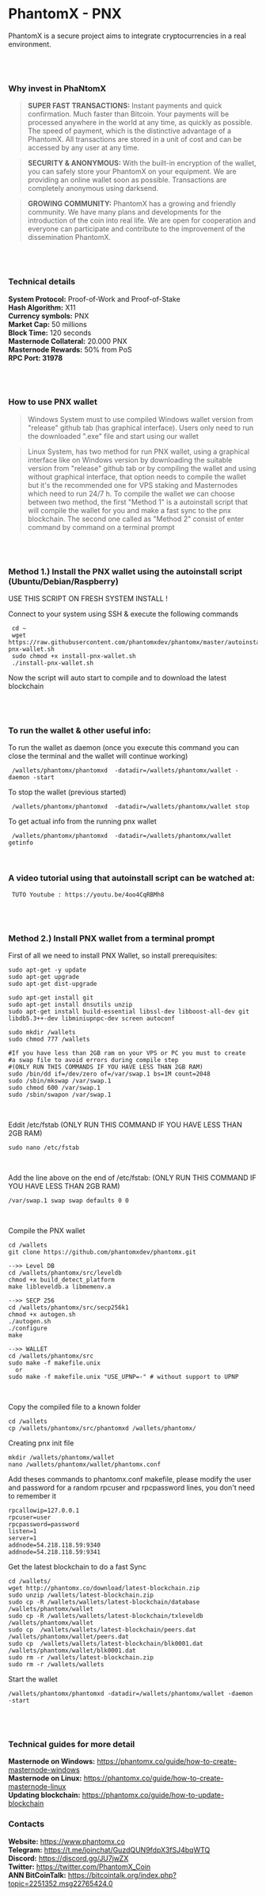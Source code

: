# PhantomX - PNX

PhantomX is a secure project aims to integrate cryptocurrencies in a real environment.

<br><br>

### Why invest in PhaNtomX

> **SUPER FAST TRANSACTIONS:** Instant payments and quick confirmation. Much faster than Bitcoin. Your payments will be processed anywhere in the world at any time, as quickly as possible. The speed of payment, which is the distinctive advantage of a PhantomX. All transactions are stored in a unit of cost and can be accessed by any user at any time.

> **SECURITY & ANONYMOUS:** With the built-in encryption of the wallet, you can safely store your PhantomX on your equipment. We are providing an online wallet soon as possible. Transactions are completely anonymous using darksend.

> **GROWING COMMUNITY:** PhantomX has a growing and friendly community. We have many plans and developments for the introduction of the coin into real life. We are open for cooperation and everyone can participate and contribute to the improvement of the dissemination PhantomX.

<br><br>

### Technical details

 **System Protocol:** Proof-of-Work and Proof-of-Stake<br>
 **Hash Algorithm:** X11<br>
 **Currency symbols:** PNX<br>
 **Market Cap:** 50 millions<br>
 **Block Time:** 120 seconds<br>
 **Masternode Collateral:** 20.000 PNX<br>
 **Masternode Rewards:** 50% from PoS<br>
 **RPC Port: 31978**<br>

<br><br>

### How to use PNX wallet

> Windows System must to use compiled Windows wallet version from "release" github tab (has graphical interface). Users only need to run the downloaded ".exe" file and start using our wallet

> Linux System, has two method for run PNX wallet, using a graphical interface like on Windows version by downloading the suitable version from "release" github tab or by compiling the wallet and using without graphical interface, that option needs to compile the wallet but it's the recommended one for VPS staking and Masternodes which need to run 24/7 h.
To compile the wallet we can choose between two method, the first "Method 1" is a autoinstall script that will compile the wallet for you and make a fast sync to the pnx blockchain. The second one called as "Method 2" consist of enter command by command on a terminal prompt

<br><br>

 ### **Method 1.) Install the PNX wallet using the autoinstall script (Ubuntu/Debian/Raspberry)**

 USE THIS SCRIPT ON FRESH SYSTEM INSTALL !

 Connect to your system using SSH & execute the following commands

     cd ~
     wget https://raw.githubusercontent.com/phantomxdev/phantomx/master/autoinstall/install-pnx-wallet.sh
     sudo chmod +x install-pnx-wallet.sh
     ./install-pnx-wallet.sh

 Now the script will auto start to compile and to download the latest blockchain<br><br>

<br>

 ### To run the wallet & other useful info:

 To run the wallet as daemon (once you execute this command you can close the terminal and the wallet will continue working)

     /wallets/phantomx/phantomxd  -datadir=/wallets/phantomx/wallet -daemon -start

 To stop the wallet (previous started)

     /wallets/phantomx/phantomxd  -datadir=/wallets/phantomx/wallet stop

 To get actual info from the running pnx wallet

     /wallets/phantomx/phantomxd  -datadir=/wallets/phantomx/wallet getinfo


<br>

 ### A video tutorial using that autoinstall script can be watched at:

     TUTO Youtube : https://youtu.be/4oo4CqRBMh8

<br><br>

### **Method 2.) Install PNX wallet from a terminal prompt**

First of all we need to install PNX Wallet, so install prerequisites:

    sudo apt-get -y update
    sudo apt-get upgrade
    sudo apt-get dist-upgrade

    sudo apt-get install git
    sudo apt-get install dnsutils unzip
    sudo apt-get install build-essential libssl-dev libboost-all-dev git libdb5.3++-dev libminiupnpc-dev screen autoconf

    sudo mkdir /wallets
    sudo chmod 777 /wallets

    #If you have less than 2GB ram on your VPS or PC you must to create
    #a swap file to avoid errors during compile step
    #(ONLY RUN THIS COMMANDS IF YOU HAVE LESS THAN 2GB RAM)
    sudo /bin/dd if=/dev/zero of=/var/swap.1 bs=1M count=2048
    sudo /sbin/mkswap /var/swap.1
    sudo chmod 600 /var/swap.1
    sudo /sbin/swapon /var/swap.1

<br>

Eddit /etc/fstab
(ONLY RUN THIS COMMAND IF YOU HAVE LESS THAN 2GB RAM)

    sudo nano /etc/fstab

<br>

Add the line above on the end of /etc/fstab:
(ONLY RUN THIS COMMAND IF YOU HAVE LESS THAN 2GB RAM)

    /var/swap.1 swap swap defaults 0 0

<br>

Compile the PNX wallet

    cd /wallets
    git clone https://github.com/phantomxdev/phantomx.git

    -->> Level DB
    cd /wallets/phantomx/src/leveldb
    chmod +x build_detect_platform
    make libleveldb.a libmemenv.a

    -->> SECP 256
    cd /wallets/phantomx/src/secp256k1
    chmod +x autogen.sh
    ./autogen.sh
    ./configure
    make

    -->> WALLET
    cd /wallets/phantomx/src
    sudo make -f makefile.unix
      or
    sudo make -f makefile.unix "USE_UPNP=-" # without support to UPNP

<br>

Copy the compiled file to a known folder

    cd /wallets
    cp /wallets/phantomx/src/phantomxd /wallets/phantomx/

Creating  pnx init file

    mkdir /wallets/phantomx/wallet
    nano /wallets/phantomx/wallet/phantomx.conf

Add theses commands to phantomx.conf makefile, please modify the user and password for a random rpcuser and rpcpassword lines, you don't need to remember it

    rpcallowip=127.0.0.1
    rpcuser=user
    rpcpassword=password
    listen=1
    server=1
    addnode=54.218.118.59:9340
    addnode=54.218.118.59:9341

Get the latest blockchain to do a fast Sync

    cd /wallets/
    wget http://phantomx.co/download/latest-blockchain.zip
    sudo unzip /wallets/latest-blockchain.zip
    sudo cp -R /wallets/wallets/latest-blockchain/database /wallets/phantomx/wallet
    sudo cp -R /wallets/wallets/latest-blockchain/txleveldb /wallets/phantomx/wallet
    sudo cp  /wallets/wallets/latest-blockchain/peers.dat /wallets/phantomx/wallet/peers.dat
    sudo cp  /wallets/wallets/latest-blockchain/blk0001.dat /wallets/phantomx/wallet/blk0001.dat
    sudo rm -r /wallets/latest-blockchain.zip
    sudo rm -r /wallets/wallets


Start the wallet

    /wallets/phantomx/phantomxd -datadir=/wallets/phantomx/wallet -daemon -start

<br><br>

### Technical guides for more detail

 **Masternode on Windows:** https://phantomx.co/guide/how-to-create-masternode-windows<br>
 **Masternode on Linux:** https://phantomx.co/guide/how-to-create-masternode-linux<br>
 **Updating blockchain:** https://phantomx.co/guide/how-to-update-blockchain



### Contacts
 **Website:** https://www.phantomx.co<br>
 **Telegram:** https://t.me/joinchat/GuzdQUN9fdpX3fSJ4bqWTQ<br>
 **Discord:** https://discord.gg/JU7jwZX<br>
 **Twitter:** https://twitter.com/PhantomX_Coin<br>
 **ANN BitCoinTalk:** https://bitcointalk.org/index.php?topic=2251352.msg22765424.0
